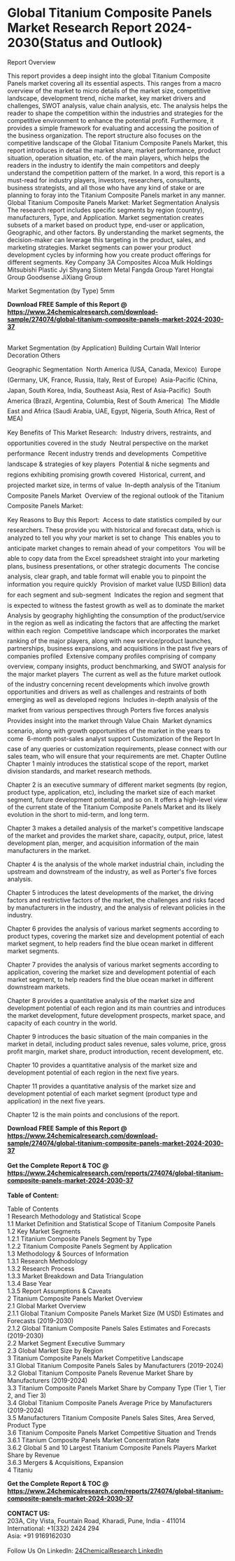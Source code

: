 <h1>Global Titanium Composite Panels Market Research Report 2024-2030(Status and Outlook)</h1><p>Report Overview</p><p>
This report provides a deep insight into the global Titanium Composite Panels market covering all its essential aspects. This ranges from a macro overview of the market to micro details of the market size, competitive landscape, development trend, niche market, key market drivers and challenges, SWOT analysis, value chain analysis, etc.
The analysis helps the reader to shape the competition within the industries and strategies for the competitive environment to enhance the potential profit. Furthermore, it provides a simple framework for evaluating and accessing the position of the business organization. The report structure also focuses on the competitive landscape of the Global Titanium Composite Panels Market, this report introduces in detail the market share, market performance, product situation, operation situation, etc. of the main players, which helps the readers in the industry to identify the main competitors and deeply understand the competition pattern of the market.
In a word, this report is a must-read for industry players, investors, researchers, consultants, business strategists, and all those who have any kind of stake or are planning to foray into the Titanium Composite Panels market in any manner.
Global Titanium Composite Panels Market: Market Segmentation Analysis
The research report includes specific segments by region (country), manufacturers, Type, and Application. Market segmentation creates subsets of a market based on product type, end-user or application, Geographic, and other factors. By understanding the market segments, the decision-maker can leverage this targeting in the product, sales, and marketing strategies. Market segments can power your product development cycles by informing how you create product offerings for different segments.
Key Company
3A Composites
Alcoa
Mulk Holdings
Mitsubishi Plastic
Jyi Shyang
Sistem Metal
Fangda Group
Yaret
Hongtai Group
Goodsense
JiXiang Group</p><p>
Market Segmentation (by Type)
5mm</p><div><b>Download FREE Sample of this Report @ 
            <a href="https://www.24chemicalresearch.com/download-sample/274074/global-titanium-composite-panels-market-2024-2030-37">
            https://www.24chemicalresearch.com/download-sample/274074/global-titanium-composite-panels-market-2024-2030-37</a></b></div><br><p>
Market Segmentation (by Application)
Building Curtain Wall
Interior Decoration
Others</p><p>
Geographic Segmentation
 North America (USA, Canada, Mexico)
 Europe (Germany, UK, France, Russia, Italy, Rest of Europe)
 Asia-Pacific (China, Japan, South Korea, India, Southeast Asia, Rest of Asia-Pacific)
 South America (Brazil, Argentina, Columbia, Rest of South America)
 The Middle East and Africa (Saudi Arabia, UAE, Egypt, Nigeria, South Africa, Rest of MEA)</p><p>
Key Benefits of This Market Research:
 Industry drivers, restraints, and opportunities covered in the study
 Neutral perspective on the market performance
 Recent industry trends and developments
 Competitive landscape &amp; strategies of key players
 Potential &amp; niche segments and regions exhibiting promising growth covered
 Historical, current, and projected market size, in terms of value
 In-depth analysis of the Titanium Composite Panels Market
 Overview of the regional outlook of the Titanium Composite Panels Market:</p><p>
Key Reasons to Buy this Report:
 Access to date statistics compiled by our researchers. These provide you with historical and forecast data, which is analyzed to tell you why your market is set to change
 This enables you to anticipate market changes to remain ahead of your competitors
 You will be able to copy data from the Excel spreadsheet straight into your marketing plans, business presentations, or other strategic documents
 The concise analysis, clear graph, and table format will enable you to pinpoint the information you require quickly
 Provision of market value (USD Billion) data for each segment and sub-segment
 Indicates the region and segment that is expected to witness the fastest growth as well as to dominate the market
 Analysis by geography highlighting the consumption of the product/service in the region as well as indicating the factors that are affecting the market within each region
 Competitive landscape which incorporates the market ranking of the major players, along with new service/product launches, partnerships, business expansions, and acquisitions in the past five years of companies profiled
 Extensive company profiles comprising of company overview, company insights, product benchmarking, and SWOT analysis for the major market players
 The current as well as the future market outlook of the industry concerning recent developments which involve growth opportunities and drivers as well as challenges and restraints of both emerging as well as developed regions
 Includes in-depth analysis of the market from various perspectives through Porters five forces analysis
 Provides insight into the market through Value Chain
 Market dynamics scenario, along with growth opportunities of the market in the years to come
 6-month post-sales analyst support
Customization of the Report
In case of any queries or customization requirements, please connect with our sales team, who will ensure that your requirements are met.
Chapter Outline
Chapter 1 mainly introduces the statistical scope of the report, market division standards, and market research methods.</p><p>
Chapter 2 is an executive summary of different market segments (by region, product type, application, etc), including the market size of each market segment, future development potential, and so on. It offers a high-level view of the current state of the Titanium Composite Panels Market and its likely evolution in the short to mid-term, and long term.</p><p>
Chapter 3 makes a detailed analysis of the market's competitive landscape of the market and provides the market share, capacity, output, price, latest development plan, merger, and acquisition information of the main manufacturers in the market.</p><p>
Chapter 4 is the analysis of the whole market industrial chain, including the upstream and downstream of the industry, as well as Porter's five forces analysis.</p><p>
Chapter 5 introduces the latest developments of the market, the driving factors and restrictive factors of the market, the challenges and risks faced by manufacturers in the industry, and the analysis of relevant policies in the industry.</p><p>
Chapter 6 provides the analysis of various market segments according to product types, covering the market size and development potential of each market segment, to help readers find the blue ocean market in different market segments.</p><p>
Chapter 7 provides the analysis of various market segments according to application, covering the market size and development potential of each market segment, to help readers find the blue ocean market in different downstream markets.</p><p>
Chapter 8 provides a quantitative analysis of the market size and development potential of each region and its main countries and introduces the market development, future development prospects, market space, and capacity of each country in the world.</p><p>
Chapter 9 introduces the basic situation of the main companies in the market in detail, including product sales revenue, sales volume, price, gross profit margin, market share, product introduction, recent development, etc.</p><p>
Chapter 10 provides a quantitative analysis of the market size and development potential of each region in the next five years.</p><p>
Chapter 11 provides a quantitative analysis of the market size and development potential of each market segment (product type and application) in the next five years.</p><p>
Chapter 12 is the main points and conclusions of the report.</p><p>
</p><div><b>Download FREE Sample of this Report @ 
            <a href="https://www.24chemicalresearch.com/download-sample/274074/global-titanium-composite-panels-market-2024-2030-37">
            https://www.24chemicalresearch.com/download-sample/274074/global-titanium-composite-panels-market-2024-2030-37</a></b></div><br><div><b>Get the Complete Report & TOC @ 
            <a href="https://www.24chemicalresearch.com/reports/274074/global-titanium-composite-panels-market-2024-2030-37">
            https://www.24chemicalresearch.com/reports/274074/global-titanium-composite-panels-market-2024-2030-37</a></b></div><br>
            <b>Table of Content:</b><p>Table of Contents<br />
1 Research Methodology and Statistical Scope<br />
1.1 Market Definition and Statistical Scope of Titanium Composite Panels<br />
1.2 Key Market Segments<br />
1.2.1 Titanium Composite Panels Segment by Type<br />
1.2.2 Titanium Composite Panels Segment by Application<br />
1.3 Methodology & Sources of Information<br />
1.3.1 Research Methodology<br />
1.3.2 Research Process<br />
1.3.3 Market Breakdown and Data Triangulation<br />
1.3.4 Base Year<br />
1.3.5 Report Assumptions & Caveats<br />
2 Titanium Composite Panels Market Overview<br />
2.1 Global Market Overview<br />
2.1.1 Global Titanium Composite Panels Market Size (M USD) Estimates and Forecasts (2019-2030)<br />
2.1.2 Global Titanium Composite Panels Sales Estimates and Forecasts (2019-2030)<br />
2.2 Market Segment Executive Summary<br />
2.3 Global Market Size by Region<br />
3 Titanium Composite Panels Market Competitive Landscape<br />
3.1 Global Titanium Composite Panels Sales by Manufacturers (2019-2024)<br />
3.2 Global Titanium Composite Panels Revenue Market Share by Manufacturers (2019-2024)<br />
3.3 Titanium Composite Panels Market Share by Company Type (Tier 1, Tier 2, and Tier 3)<br />
3.4 Global Titanium Composite Panels Average Price by Manufacturers (2019-2024)<br />
3.5 Manufacturers Titanium Composite Panels Sales Sites, Area Served, Product Type<br />
3.6 Titanium Composite Panels Market Competitive Situation and Trends<br />
3.6.1 Titanium Composite Panels Market Concentration Rate<br />
3.6.2 Global 5 and 10 Largest Titanium Composite Panels Players Market Share by Revenue<br />
3.6.3 Mergers & Acquisitions, Expansion<br />
4 Titaniu</p><div><b>Get the Complete Report & TOC @ 
            <a href="https://www.24chemicalresearch.com/reports/274074/global-titanium-composite-panels-market-2024-2030-37">
            https://www.24chemicalresearch.com/reports/274074/global-titanium-composite-panels-market-2024-2030-37</a></b></div><br><b>CONTACT US:</b><br>
            203A, City Vista, Fountain Road, Kharadi, Pune, India - 411014<br>
            International: +1(332) 2424 294<br>
            Asia: +91 9169162030 <br><br>
            Follow Us On LinkedIn: <a href="https://www.linkedin.com/company/24chemicalresearch/">24ChemicalResearch LinkedIn</a>